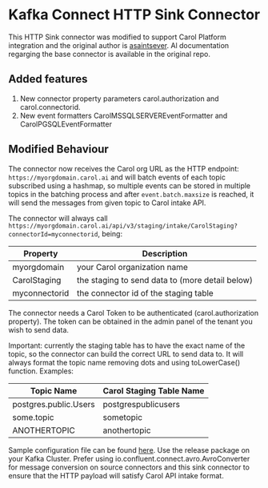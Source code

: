 # Kafka Connect HTTP Sink Connector

This HTTP Sink connector was modified to support Carol Platform integration and the original author is [asaintsever](https://github.com/asaintsever/kafka-connect-http-sink). Al documentation regarging the base connector is available in the original repo.

## Added features

1. New connector property parameters carol.authorization and carol.connectorid.
2. New event formatters CarolMSSQLSERVEREventFormatter and CarolPGSQLEventFormatter

## Modified Behaviour

The connector now receives the Carol org URL as the HTTP endpoint: `https://myorgdomain.carol.ai` and will batch events of each topic subscribed using a hashmap, so multiple events can be stored in multiple topics in the batching process and after `event.batch.maxsize` is reached, it will send the messages from given topic to Carol intake API.

The connector will always call `https://myorgdomain.carol.ai/api/v3/staging/intake/CarolStaging?connectorId=myconnectorid`, being:

| Property | Description |
|---|---|
| myorgdomain | your Carol organization name |
| CarolStaging | the staging to send data to (more detail below) |
| myconnectorid | the connector id of the staging table |

The connector needs a Carol Token to be authenticated (carol.authorization property). The token can be obtained in the admin panel of the tenant you wish to send data.

Important: currently the staging table has to have the exact name of the topic, so the connector can build the correct URL to send data to. It will always format the topic name removing dots and using toLowerCase() function. Examples:

| Topic Name  | Carol Staging Table Name |
|---|---|
| postgres.public.Users | postgrespublicusers |
| some.topic | sometopic |
| ANOTHERTOPIC | anothertopic |

Sample configuration file can be found [here](/src/main/resources/connector_HttpSinkConnector_config.json). Use the release package on your Kafka Cluster.
Prefer using io.confluent.connect.avro.AvroConverter for message conversion on source connectors and this sink connector to ensure that the HTTP payload will satisfy Carol API intake format.